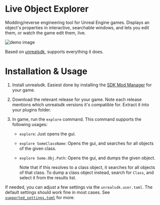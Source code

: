# Live Object Explorer
Modding/reverse engineering tool for Unreal Engine games. Displays an object's properties in
interactive, searchable windows, and lets you edit them, or watch the game edit them, live.

![demo image](https://github.com/user-attachments/assets/9a149157-f7ec-46b4-bcbf-d8fef12e350a)

Based on [unrealsdk](https://github.com/bl-sdk/unrealsdk), supports everything it does.

# Installation & Usage

1. Install unrealsdk. Easiest done by installing the [SDK Mod Manager](https://bl-sdk.github.io/)
   for your game.

2. Download the relevant release for your game. Note each release mentions which unrealsdk versions
   it's compatible for. Extract it into your plugins folder.

3. In game, run the `explore` command. This command supports the following usages:
   - `explore`: Just opens the gui.

   - `explore SomeClassName`: Opens the gui, and searches for all objects of the given class.

   - `explore Some.Obj.Path`: Opens the gui, and dumps the given object.
     
     Note that if this resolves to a class object, it searches for all objects of that class. To
     dump a class object instead, search for `Class`, and select it from the results list.


If needed, you can adjust a few settings via the `unrealsdk.user.toml`. The default settings should
work fine in most cases. See [`supported_settings.toml`](supported_settings.toml) for more.
